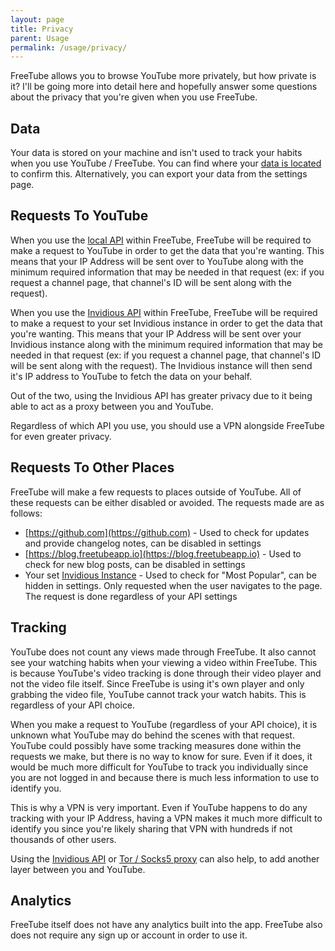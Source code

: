 ```yaml
---
layout: page
title: Privacy
parent: Usage
permalink: /usage/privacy/
---
```


FreeTube allows you to browse YouTube more privately, but how private is it? I'll be going more into detail here and hopefully answer some questions about the privacy that you're given when you use FreeTube.

## Data

Your data is stored on your machine and isn't used to track your habits when you use YouTube / FreeTube. You can find where your [data is located](/usage/data-location) to confirm this. Alternatively, you can export your data from the settings page.

## Requests To YouTube

When you use the [local API](/usage/local-api) within FreeTube, FreeTube will be required to make a request to YouTube in order to get the data that you're wanting. This means that your IP Address will be sent over to YouTube along with the minimum required information that may be needed in that request (ex: if you request a channel page, that channel's ID will be sent along with the request).

When you use the [Invidious API](/usage/invidious-api) within FreeTube, FreeTube will be required to make a request to your set Invidious instance in order to get the data that you're wanting. This means that your IP Address will be sent over your Invidious instance along with the minimum required information that may be needed in that request (ex: if you request a channel page, that channel's ID will be sent along with the request). The Invidious instance will then send it's IP address to YouTube to fetch the data on your behalf.

Out of the two, using the Invidious API has greater privacy due to it being able to act as a proxy between you and YouTube.

Regardless of which API you use, you should use a VPN alongside FreeTube for even greater privacy.

## Requests To Other Places

FreeTube will make a few requests to places outside of YouTube. All of these requests can be either disabled or avoided. The requests made are as follows:

- [https://github.com](https://github.com) - Used to check for updates and provide changelog notes, can be disabled in settings
- [https://blog.freetubeapp.io](https://blog.freetubeapp.io) - Used to check for new blog posts, can be disabled in settings
- Your set [Invidious Instance](/about/about-invidious) - Used to check for "Most Popular", can be hidden in settings. Only requested when the user navigates to the page. The request is done regardless of your API settings

## Tracking

YouTube does not count any views made through FreeTube. It also cannot see your watching habits when your viewing a video within FreeTube. This is because YouTube's video tracking is done through their video player and not the video file itself. Since FreeTube is using it's own player and only grabbing the video file, YouTube cannot track your watch habits. This is regardless of your API choice.

When you make a request to YouTube (regardless of your API choice), it is unknown what YouTube may do behind the scenes with that request. YouTube could possibly have some tracking measures done within the requests we make, but there is no way to know for sure. Even if it does, it would be much more difficult for YouTube to track you individually since you are not logged in and because there is much less information to use to identify you.

This is why a VPN is very important. Even if YouTube happens to do any tracking with your IP Address, having a VPN makes it much more difficult to identify you since you're likely sharing that VPN with hundreds if not thousands of other users.

Using the [Invidious API](/usage/invidious-api) or [Tor / Socks5 proxy](/usage/tor) can also help, to add another layer between you and YouTube.

## Analytics

FreeTube itself does not have any analytics built into the app. FreeTube also does not require any sign up or account in order to use it.
